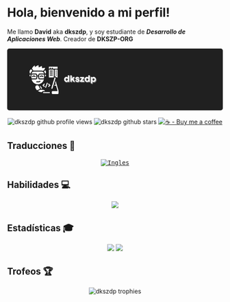 # Hola, bienvenido a mi perfil!

Me llamo **David** aka **dkszdp**, y soy estudiante de ***Desarrollo de Aplicaciones Web***. Creador de **DKSZP-ORG**

<p align="center"> <img src="./img/NuevoBanner-dkszdp.png" alt="dkszdp_banner" style="border-radius: 5px" /> </p>

<p align="center"> <img src="https://komarev.com/ghpvc/?username=dkszdp&label=Visitas%20al%20perfil&color=202020&style=for-the-badge" alt="dkszdp github profile views" /> <img src="https://img.shields.io/github/stars/dkszdp?color=202020&label=Estrellas&style=for-the-badge" alt="dkszdp github stars" /> <a href="https://www.buymeacoffee.com/dkszdp"><img src="https://img.shields.io/badge/☕-Buy_me_a_coffee-202020?style=for-the-badge" alt="☕ - Buy me a coffee" /></a> </p>

## Traducciones :speech_balloon:
<p align="center"> <kbd><a href="https://github.com/dkszdp/dkszdp/blob/master/translations/README-ing.md"><img title="Ingles" width="40" src="https://cdn.staticaly.com/gh/hjnilsson/country-flags/master/svg/gb.svg" alt="Ingles" /></a></kbd> </p>

## Habilidades :computer:
<p align="center"> <img src="https://skillicons.dev/icons?i=arduino,bash,bootstrap,cs,css,discord,bots,docker,git,github,html,java,js,jquery,linux,md,mongodb,mysql,nodejs,php,postgres,powershell,py,raspberrypi,regex,unity,vercel,vue&perline=14" /> </p>

## Estadísticas :mortar_board:
<p align="center"> <img src="https://github-readme-stats.vercel.app/api?username=dkszdp&show_icons=true&theme=dark&title_color=ffffff&text_color=ffffff&hide_border=true&locale=es&include_all_commits=false&count_private=true" /> <img src="https://github-readme-stats.vercel.app/api/top-langs/?username=dkszdp&layout=compact&theme=dark&locale=es&title_color=ffffff&text_color=ffffff&hide_border=true" /> </p>


## Trofeos :trophy:
<p align="center"><img src="https://github-profile-trophy.vercel.app/?username=dkszdp&theme=discord&no-frame=true&margin-w=4&column=-1" alt="dkszdp trophies"/></p>